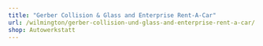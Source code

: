 ```yaml
---
title: "Gerber Collision & Glass and Enterprise Rent-A-Car"
url: /wilmington/gerber-collision-und-glass-and-enterprise-rent-a-car/
shop: Autowerkstatt
---
```

